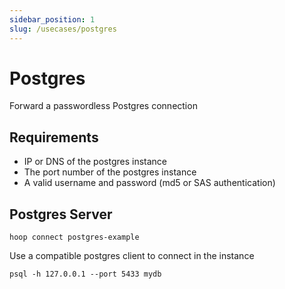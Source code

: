 ```yaml
---
sidebar_position: 1
slug: /usecases/postgres
---
```


# Postgres

Forward a passwordless Postgres connection

## Requirements

- IP or DNS of the postgres instance
- The port number of the postgres instance
- A valid username and password (md5 or SAS authentication)

## Postgres Server

```shell
hoop connect postgres-example
```

Use a compatible postgres client to connect in the instance

```shell
psql -h 127.0.0.1 --port 5433 mydb
```
